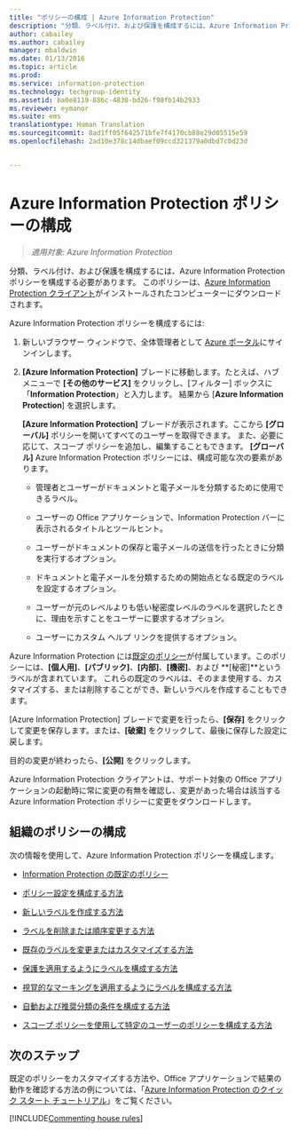 ```yaml
---
title: "ポリシーの構成 | Azure Information Protection"
description: "分類、ラベル付け、および保護を構成するには、Azure Information Protection ポリシーを構成する必要があります。"
author: cabailey
ms.author: cabailey
manager: mbaldwin
ms.date: 01/13/2016
ms.topic: article
ms.prod: 
ms.service: information-protection
ms.technology: techgroup-identity
ms.assetid: ba0e8119-886c-4830-bd26-f98fb14b2933
ms.reviewer: eymanor
ms.suite: ems
translationtype: Human Translation
ms.sourcegitcommit: 8ad1ff05f642571bfe7f4170cb88e29d05515e59
ms.openlocfilehash: 2ad10e378c14dbaef09ccd321379a0dbd7c0d23d


---
```


# <a name="configuring-azure-information-protection-policy"></a>Azure Information Protection ポリシーの構成

>*適用対象: Azure Information Protection*

分類、ラベル付け、および保護を構成するには、Azure Information Protection ポリシーを構成する必要があります。 このポリシーは、[Azure Information Protection クライアント](https://www.microsoft.com/en-us/download/details.aspx?id=53018)がインストールされたコンピューターにダウンロードされます。

Azure Information Protection ポリシーを構成するには:

1. 新しいブラウザー ウィンドウで、全体管理者として [Azure ポータル](https://portal.azure.com)にサインインします。

2. **[Azure Information Protection]** ブレードに移動します。たとえば、ハブ メニューで **[その他のサービス]** をクリックし、[フィルター] ボックスに「**Information Protection**」と入力します。 結果から [**Azure Information Protection**] を選択します。 

    **[Azure Information Protection]** ブレードが表示されます。ここから **[グローバル]** ポリシーを開いてすべてのユーザーを取得できます。 また、必要に応じて、スコープ ポリシーを追加し、編集することもできます。 **[グローバル]** Azure Information Protection ポリシーには、構成可能な次の要素があります。

    - 管理者とユーザーがドキュメントと電子メールを分類するために使用できるラベル。

    - ユーザーの Office アプリケーションで、Information Protection バーに表示されるタイトルとツールヒント。

    - ユーザーがドキュメントの保存と電子メールの送信を行ったときに分類を実行するオプション。

    - ドキュメントと電子メールを分類するための開始点となる既定のラベルを設定するオプション。

    - ユーザーが元のレベルよりも低い秘密度レベルのラベルを選択したときに、理由を示すことをユーザーに要求するオプション。

    - ユーザーにカスタム ヘルプ リンクを提供するオプション。

Azure Information Protection には[既定のポリシー](configure-policy-default.md)が付属しています。このポリシーには、**[個人用]**、**[パブリック]**、**[内部]**、**[機密]**、および **[秘密]**というラベルが含まれています。 これらの既定のラベルは、そのまま使用する、カスタマイズする、または削除することができ、新しいラベルを作成することもできます。

[Azure Information Protection] ブレードで変更を行ったら、**[保存]** をクリックして変更を保存します。または、**[破棄]** をクリックして、最後に保存した設定に戻します。 

目的の変更が終わったら、**[公開]** をクリックします。 

Azure Information Protection クライアントは、サポート対象の Office アプリケーションの起動時に常に変更の有無を確認し、変更があった場合は該当する Azure Information Protection ポリシーに変更をダウンロードします。

## <a name="configuring-your-organizations-policy"></a>組織のポリシーの構成

次の情報を使用して、Azure Information Protection ポリシーを構成します。

- [Information Protection の既定のポリシー](configure-policy-default.md)

- [ポリシー設定を構成する方法](configure-policy-settings.md)

- [新しいラベルを作成する方法](configure-policy-new-label.md)

- [ラベルを削除または順序変更する方法](configure-policy-delete-reorder.md)

- [既存のラベルを変更またはカスタマイズする方法](configure-policy-change-label.md)

- [保護を適用するようにラベルを構成する方法](configure-policy-protection.md)

- [視覚的なマーキングを適用するようにラベルを構成する方法](configure-policy-markings.md)

- [自動および推奨分類の条件を構成する方法](configure-policy-classification.md)

- [スコープ ポリシーを使用して特定のユーザーのポリシーを構成する方法](configure-policy-scope.md)

## <a name="next-steps"></a>次のステップ

既定のポリシーをカスタマイズする方法や、Office アプリケーションで結果の動作を確認する方法の例については、「[Azure Information Protection のクイック スタート チュートリアル](../get-started/infoprotect-quick-start-tutorial.md)」をご覧ください。

[!INCLUDE[Commenting house rules](../includes/houserules.md)]



<!--HONumber=Feb17_HO2-->


